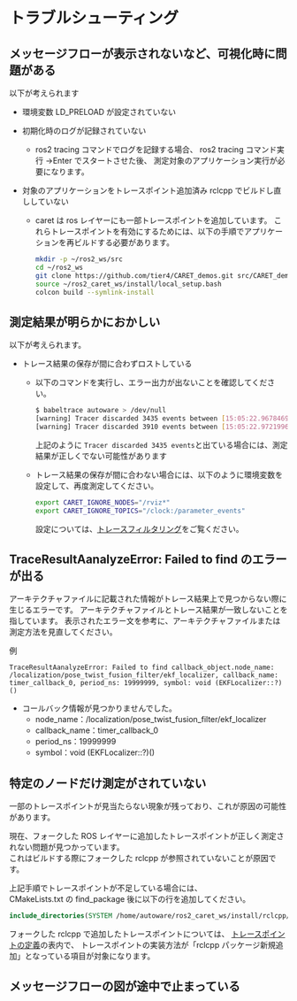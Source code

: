 # トラブルシューティング

## メッセージフローが表示されないなど、可視化時に問題がある

以下が考えられます

- 環境変数 LD_PRELOAD が設定されていない

- 初期化時のログが記録されていない

  - ros2 tracing コマンドでログを記録する場合、
    ros2 tracing コマンド実行 →Enter でスタートさせた後、
    測定対象のアプリケーション実行が必要になります。

- 対象のアプリケーションをトレースポイント追加済み rclcpp でビルドし直ししていない

  - caret は ros レイヤーにも一部トレースポイントを追加しています。
    これらトレースポイントを有効にするためには、以下の手順でアプリケーションを再ビルドする必要があります。

    ```bash
    mkdir -p ~/ros2_ws/src
    cd ~/ros2_ws
    git clone https://github.com/tier4/CARET_demos.git src/CARET_demos --recursive
    source ~/ros2_caret_ws/install/local_setup.bash
    colcon build --symlink-install
    ```

## 測定結果が明らかにおかしい

以下が考えられます。

- トレース結果の保存が間に合わずロストしている

  - 以下のコマンドを実行し、エラー出力が出ないことを確認してください。

    ```bash
    $ babeltrace autoware > /dev/null
    [warning] Tracer discarded 3435 events between [15:05:22.967846940] and [15:05:23.025356129] in trace UUID 236d978f8bde4cbc9460b0f4e008081, at path: "autoware/ust/uid/1000/64-bit", within stream id 0, at relative path: "ros2_12". You should consider recording a new trace with larger buffers or with fewer events enabled.
    [warning] Tracer discarded 3910 events between [15:05:22.972199681] and [15:05:23.024463592] in trace UUID 236d978f8bde4cbc9460b0f4e008081, at path: "autoware/ust/uid/1000/64-bit", within stream id 0, at relative path: "ros2_6". You should consider recording a new trace with larger buffers or with fewer events enabled.
    ```

    上記のように `Tracer discarded 3435 events`と出ている場合には、測定結果が正しくでない可能性があります

  - トレース結果の保存が間に合わない場合には、以下のように環境変数を設定して、再度測定してください。

    ```bash
    export CARET_IGNORE_NODES="/rviz*"
    export CARET_IGNORE_TOPICS="/clock:/parameter_events"
    ```

    設定については、[トレースフィルタリング](./trace_filtering.md)をご覧ください。

## TraceResultAanalyzeError: Failed to find のエラーが出る

アーキテクチャファイルに記載された情報がトレース結果上で見つからない際に生じるエラーです。
アーキテクチャファイルとトレース結果が一致しないことを指しています。
表示されたエラー文を参考に、アーキテクチャファイルまたは測定方法を見直してください。

例

```text
TraceResultAanalyzeError: Failed to find callback_object.node_name: /localization/pose_twist_fusion_filter/ekf_localizer, callback_name: timer_callback_0, period_ns: 19999999, symbol: void (EKFLocalizer::?)()
```

- コールバック情報が見つかりませんでした。
  - node_name：/localization/pose_twist_fusion_filter/ekf_localizer
  - callback_name：timer_callback_0
  - period_ns：19999999
  - symbol：void (EKFLocalizer::?)()

## 特定のノードだけ測定がされていない

一部のトレースポイントが見当たらない現象が残っており、これが原因の可能性があります。

現在、フォークした ROS レイヤーに追加したトレースポイントが正しく測定されない問題が見つかっています。  
これはビルドする際にフォークした rclcpp が参照されていないことが原因です。

上記手順でトレースポイントが不足している場合には、  
CMakeLists.txt の find_package 後に以下の行を追加してください。

```cmake
include_directories(SYSTEM /home/autoware/ros2_caret_ws/install/rclcpp/include)
```

フォークした rclcpp で追加したトレースポイントについては、 [トレースポイントの定義](../design/supported_tracepoints.md)の表内で、
トレースポイントの実装方法が「rclcpp パッケージ新規追加」となっている項目が対象になります。

## メッセージフローの図が途中で止まっている
